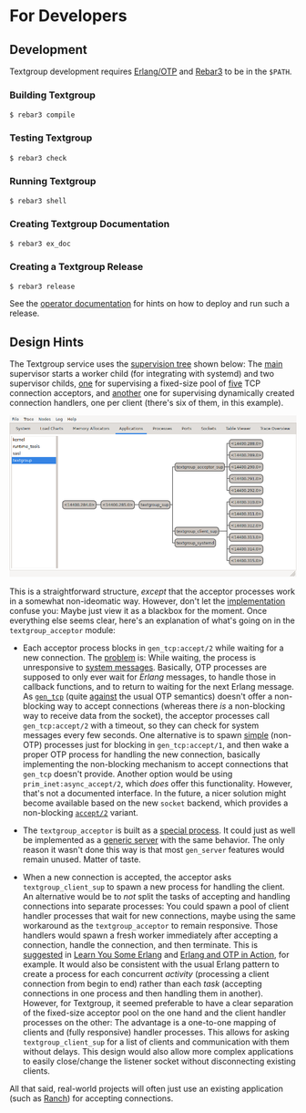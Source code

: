 # For Developers

## Development

Textgroup development requires [Erlang/OTP][erlang] and [Rebar3][rebar3] to be
in the `$PATH`.

### Building Textgroup

    $ rebar3 compile

### Testing Textgroup

    $ rebar3 check

### Running Textgroup

    $ rebar3 shell

### Creating Textgroup Documentation

    $ rebar3 ex_doc

### Creating a Textgroup Release

    $ rebar3 release

See the [operator documentation][ops] for hints on how to deploy and run such a
release.

## Design Hints

The Textgroup service uses the [supervision tree][supervision] shown below: The
[main][textgroup_sup] supervisor starts a worker child (for integrating with
systemd) and two supervisor childs, [one][acceptor_sup] for supervising a
fixed-size pool of [five][pool_size] TCP connection acceptors, and
[another][client_sup] one for supervising dynamically created connection
handlers, one per client (there's six of them, in this example).

![Supervision tree][tree]

This is a straightforward structure, _except_ that the acceptor processes work
in a somewhat non-ideomatic way. However, don't let the
[implementation][acceptor] confuse you: Maybe just view it as a blackbox for the
moment. Once everything else seems clear, here's an explanation of what's going
on in the `textgroup_acceptor` module:

- Each acceptor process blocks in `gen_tcp:accept/2` while waiting for a new
  connection. The [problem][problem] is: While waiting, the process is
  unresponsive to [system messages][sys]. Basically, OTP processes are supposed
  to only ever wait for _Erlang_ messages, to handle those in callback
  functions, and to return to waiting for the next Erlang message. As
  [`gen_tcp`][gen_tcp] (quite [against][semantics] the usual OTP semantics)
  doesn't offer a non-blocking way to accept connections (whereas there _is_ a
  non-blocking way to receive data from the socket), the acceptor processes call
  `gen_tcp:accept/2` with a timeout, so they can check for system messages every
  few seconds. One alternative is to spawn [simple][simple] (non-OTP) processes
  just for blocking in `gen_tcp:accept/1`, and then wake a proper OTP process
  for handling the new connection, basically implementing the non-blocking
  mechanism to accept connections that `gen_tcp` doesn't provide. Another option
  would be using `prim_inet:async_accept/2`, which _does_ offer this
  functionality. However, that's not a documented interface. In the future, a
  nicer solution might become available based on the new `socket` backend, which
  provides a non-blocking [`accept/2`][socket_accept] variant.

- The `textgroup_acceptor` is built as a [special process][special]. It could
  just as well be implemented as a [generic server][gen_server] with the same
  behavior. The only reason it wasn't done this way is that most `gen_server`
  features would remain unused. Matter of taste.

- When a new connection is accepted, the acceptor asks `textgroup_client_sup` to
  spawn a new process for handling the client. An alternative would be to _not_
  split the tasks of accepting and handling connections into separate processes:
  You could spawn a pool of client handler processes that wait for new
  connections, maybe using the same workaround as the `textgroup_acceptor` to
  remain responsive. Those handlers would spawn a fresh worker immediately after
  accepting a connection, handle the connection, and then terminate. This is
  [suggested][buckets] in [Learn You Some Erlang][lyse] and [Erlang and OTP in
  Action][action], for example. It would also be consistent with the usual
  Erlang pattern to create a process for each concurrent _activity_ (processing
  a client connection from begin to end) rather than each _task_ (accepting
  connections in one process and then handling them in another). However, for
  Textgroup, it seemed preferable to have a clear separation of the fixed-size
  acceptor pool on the one hand and the client handler processes on the other:
  The advantage is a one-to-one mapping of clients and (fully responsive)
  handler processes. This allows for asking `textgroup_client_sup` for a list of
  clients and communication with them without delays. This design would also
  allow more complex applications to easily close/change the listener socket
  without disconnecting existing clients.

All that said, real-world projects will often just use an existing application
(such as [Ranch][ranch]) for accepting connections.

[erlang]: https://erlang.org
[rebar3]: https://rebar3.org
[ops]: https://weiss.github.io/textgroup/operators.html
[supervision]: https://erlang.org/doc/design_principles/des_princ.html#supervision-trees
[textgroup_sup]: https://github.com/weiss/textgroup/blob/main/src/textgroup_sup.erl
[acceptor_sup]: https://github.com/weiss/textgroup/blob/main/src/textgroup_acceptor_sup.erl
[pool_size]: https://github.com/weiss/textgroup/blob/main/config/sys.config
[client_sup]: https://github.com/weiss/textgroup/blob/main/src/textgroup_client_sup.erl
[tree]: https://raw.githubusercontent.com/weiss/textgroup/main/docs/assets/supervision.png
[acceptor]: https://github.com/weiss/textgroup/blob/main/src/textgroup_acceptor.erl
[problem]: https://erlang.org/pipermail/erlang-questions/2016-April/088847.html
[sys]: https://erlang.org/doc/man/sys.html
[gen_tcp]: https://erlang.org/doc/man/gen_tcp.html
[gen_server]: https://erlang.org/doc/design_principles/gen_server_concepts.html
[semantics]: https://erlang.org/pipermail/erlang-questions/2008-February/032912.html
[simple]: https://erlang.org/pipermail/erlang-questions/2017-August/093142.html
[socket_accept]: https://erlang.org/doc/man/socket.html#accept-2
[special]: https://erlang.org/doc/design_principles/spec_proc.html#special-processes
[gen_server]: https://erlang.org/doc/design_principles/gen_server_concepts.html
[buckets]: https://learnyousomeerlang.com/buckets-of-sockets#sockserv-revisited
[lyse]: https://learnyousomeerlang.com
[action]: https://www.manning.com/books/erlang-and-otp-in-action
[ranch]: https://ninenines.eu/docs/#ranch
